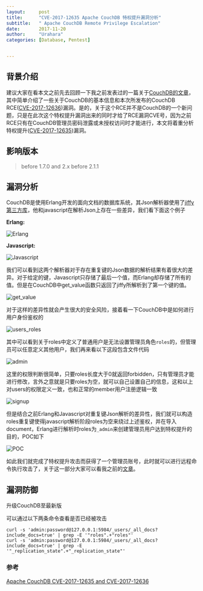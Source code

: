 ```yaml
---
layout:     post
title:      "CVE-2017-12635 Apache CouchDB 特权提升漏洞分析"
subtitle:   " Apache CouchDB Remote Privilege Escalation"
date:       2017-11-20
author:     "Urahara"
categories: [Database, Pentest]


---
```


## 背景介绍

建议大家在看本文之前先去回顾一下我之前发表过的一篇关于[CouchDB的文章](http://reverse-tcp.xyz/2016/09/11/couchdb-rce/)，其中简单介绍了一些关于CouchDB的基本信息和本次所发布的CouchDB RCE([CVE-2017-12636](https://cve.mitre.org/cgi-bin/cvename.cgi?name=2017-12636))漏洞。是的，关于这个RCE并不是CouchDB的一个新问题，只是在此次这个特权提升漏洞出来的同时才给了RCE漏洞CVE号，因为之前RCE只有在CouchDB管理员密码泄露或未授权访问时才能进行，本文将着重分析特权提升([CVE-2017-12635](https://cve.mitre.org/cgi-bin/cvename.cgi?name=2017-12635))漏洞。

## 影响版本

> before 1.7.0 and 2.x before 2.1.1

## 漏洞分析

CouchDB是使用Erlang开发的面向文档的数据库系统，其Json解析器使用了[jiffy第三方库](https://github.com/apache/couchdb-jiffy)，他和javascript在解析Json上存在一些差异，我们看下面这个例子

**Erlang:**

![Erlang](http://reverse-tcp.xyz/static/img/_posts/CouchDB/Erlang.png)

**Javascript:**

![Javascript](http://reverse-tcp.xyz/static/img/_posts/CouchDB/Javascript.png)

我们可以看到这两个解析器对于存在重复键的Json数据的解析结果有着很大的差异。对于给定的键，Javascript只存储了最后一个值，而Erlang却存储了所有的值。但是在CouchDB中get_value函数只返回了jiffy所解析到了第一个键的值。

![get_value](http://reverse-tcp.xyz/static/img/_posts/CouchDB/get_value.png)

对于这样的差异性就会产生很大的安全风险，接着看一下CouchDB中是如何进行用户身份鉴权的

![users_roles](http://reverse-tcp.xyz/static/img/_posts/CouchDB/Users_roles.png)

其中可以看到关于roles中定义了普通用户是无法设置管理员角色``roles``的，但管理员可以任意定义其他用户，我们再来看以下这段包含文件代码

![admin](http://reverse-tcp.xyz/static/img/_posts/CouchDB/admin.png)

这里的权限判断很简单，只要roles长度大于0就返回forbidden，只有管理员才能进行修改，言外之意就是只要roles为空，就可以自己设置自己的信息，这和以上对users的权限定义一致，也和正常的member用户注册逻辑一致

![signup](http://reverse-tcp.xyz/static/img/_posts/CouchDB/signup.png)

但是结合之前Erlang和Javascript对重复键Json解析的差异性，我们就可以构造roles重复键使得javascript解析阶段roles为空来绕过上述鉴权，并在导入document，Erlang进行解析时roles为`_admin`来创建管理员用户达到特权提升的目的，POC如下

![POC](http://reverse-tcp.xyz/static/img/_posts/CouchDB/POC.png)

如此我们就完成了特权提升攻击而获得了一个管理员账号，此时就可以进行远程命令执行攻击了，关于这一部分大家可以看我之前的[文章](http://reverse-tcp.xyz/2016/09/11/couchdb-rce/)。

## 漏洞防御

升级CouchDB至最新版

可以通过以下两条命令查看是否已经被攻击

```shell
curl -s 'admin:password@127.0.0.1:5984/_users/_all_docs?include_docs=true' | grep -E '"roles".+"roles"'
curl -s 'admin:password@127.0.0.1:5984/_users/_all_docs?include_docs=true' | grep -E '"_replication_state".+"_replication_state"'
```

### 参考

[Apache CouchDB CVE-2017-12635 and CVE-2017-12636](https://blog.couchdb.org/2017/11/14/apache-couchdb-cve-2017-12635-and-cve-2017-12636/)